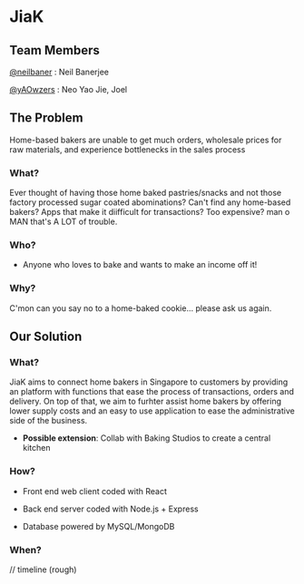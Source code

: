 # JiaK

 ## Team Members

 [@neilbaner](https://github.com/neilbaner) : Neil Banerjee

 [@yAOwzers](https://github.com/yAOwzers) : Neo Yao Jie, Joel

 ## The Problem
 Home-based bakers are unable to get much orders, wholesale prices for raw materials, and experience bottlenecks in the sales process

 ### What?

Ever thought of having those home baked pastries/snacks and not those factory processed sugar coated abominations? Can't find any home-based bakers? Apps that make it diifficult for transactions? Too expensive? man o MAN that's A LOT of trouble. 

 ### Who?

* Anyone who loves to bake and wants to make an income off it!

 ### Why?

C'mon can you say no to a home-baked cookie... please ask us again.


 ## Our Solution

 ### What?

JiaK aims to connect home bakers in Singapore to customers by providing an platform with functions that ease the process of transactions, orders and delivery. On top of that, we aim to furhter assist home bakers by offering lower supply costs and an easy to use application to ease the administrative side of the business.

* **Possible extension**: Collab with Baking Studios to create a central kitchen


 ### How?

* Front end web client coded with React

* Back end server coded with Node.js + Express

* Database powered by MySQL/MongoDB

 ### When?

 // timeline (rough)
